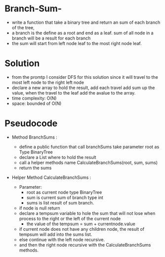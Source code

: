 # Branch-Sum-
- write a function that take a binary tree and return an sum of each branch of the tree,
- a branch is the define as a root and end as a leaf. sum of all node in a branch will be a result for each branch
- the sum will start from left node leaf to the most right node leaf.
# Solution
- from the promtp I consider DFS for this solution since it will travel to the most left node to the right left node
- declare a new array to hold the result, add each  travel add sum up the value, when the travel to the leaf add the avalue to the array.
- time complexity: O(N)
- space: bounded of O(N)
# Pseudocode 
- Method BranchSums :
  - define a public function that call branchSums take parameter root as Type BinaryTree 
  - declare a List<Integer> where to hold the result
  - call a helper methods name CalculateBranchSums(root, sum, sums)
  - return the sums 
   
 - Helper Method CalculateBranchSums : 
    - Parameter:
       - root as current node type BinaryTree
       - sum is current sum of branch type int
       - sums is list result of sum branch.
    - if node is null return
    - declare a tempsum variable to hole the sum that will not lose when process to the right or the left of the current node
      - the value of the tempsum = sum + currentnode.value
    - if current node does not have any children node, the result of tempsum will add into the sums list.
    - else continue with the left node recursive.
    - and then the right node recursive with the CalculateBranchSums methods.
  
    

